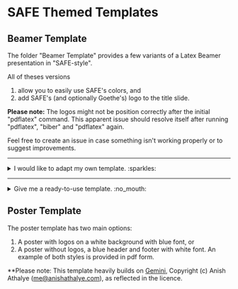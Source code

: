 # SAFE Themed Templates 

## Beamer Template
The folder "Beamer Template" provides a few variants of a Latex Beamer presentation in "SAFE-style". 

All of theses versions

1) allow you to easily use SAFE's colors, and
2) add SAFE's (and optionally Goethe's) logo to the title slide. 

**Please note:** The logos might not be position correctly after the initial "pdflatex" command. This apparent issue should resolve itself after running "pdflatex", "biber" and "pdflatex" again. 

Feel free to create an issue in case something isn't working properly or to suggest improvements. 

---

<details>
  <summary> I would like to adapt my own template. :sparkles: </summary>
  <br>

<details>
<summary>My template has a sty file/I want to use a sty file.</summary>
<br>
Take a look at the folder "Addon_YourTemplate". 


The folder "styles" contains a simple sty file, which you can either use directly or add the respective lines of code to your current sty file. :smirk:

In addition, be sure to copy the code in "0_Main_with_sty" to your preamble. 

</details>

<details>
<summary>I want the simplest possible code without sty files. </summary>
<br> 
The folder "MinimumExample" is for you! :innocent:
</details>
</details>

----

<details>
<summary>Give me a ready-to-use template. :no_mouth: </summary>
<br>
Check out "MyTemplate". As the name indicates, this is a (streamlined) version of the template I like to use - I hope you will, too! :heart_eyes:


**Folder structure**:
```
├── 0_Loadslides.tex         # Contains all packages and personalizable design options
├── 1_Core.tex               # Home to the content of your slides
├── 2_PresentationOnly.tex   # Imports packages/design options from  0_Loadslides.tex and
                             # contents from 1_Core.tex and wraps them in a beamer presentation
├── styles                   # sty files
├── figures                  # stores logos 

```
Alternatively, you can copy this [overleaf-template](https://www.overleaf.com/read/jfjntqbmgsnr#44c21c).
</details>

## Poster Template
The poster template has two main options: 
1) A poster with logos on a white background with blue font, or
2) A poster without logos, a blue header and footer with white font.
An example of both styles is provided in pdf form.

**Please note: This template heavily builds on [Gemini](https://github.com/anishathalye/gemini), Copyright (c) Anish Athalye (me@anishathalye.com), as reflected in the licence. 
